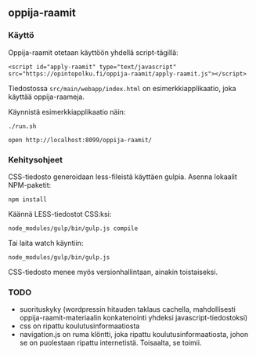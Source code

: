 ## oppija-raamit

### Käyttö

Oppija-raamit otetaan käyttöön yhdellä script-tägillä:

    <script id="apply-raamit" type="text/javascript" src="https://opintopolku.fi/oppija-raamit/apply-raamit.js"></script>

Tiedostossa `src/main/webapp/index.html` on esimerkkiapplikaatio, joka käyttää oppija-raameja.

Käynnistä esimerkkiapplikaatio näin:

    ./run.sh

    open http://localhost:8099/oppija-raamit/


### Kehitysohjeet

CSS-tiedosto generoidaan less-fileistä käyttäen gulpia. Asenna lokaalit NPM-paketit:

    npm install

Käännä LESS-tiedostot CSS:ksi:

    node_modules/gulp/bin/gulp.js compile

Tai laita watch käyntiin:

    node_modules/gulp/bin/gulp.js

CSS-tiedosto menee myös versionhallintaan, ainakin toistaiseksi.

### TODO

- suorituskyky (wordpressin hitauden taklaus cachella, mahdollisesti oppija-raamit-materiaalin konkatenointi yhdeksi javascript-tiedostoksi)
- css on ripattu koulutusinformaatiosta
- navigation.js on ruma klöntti, joka ripattu koulutusinformaatiosta, johon se on puolestaan ripattu internetistä. Toisaalta, se toimii.
